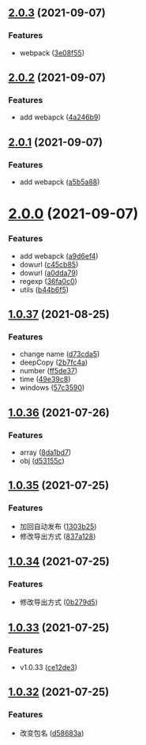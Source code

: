 ## [2.0.3](https://github.com/youtingkun/ytk-utils/compare/v2.0.2...v2.0.3) (2021-09-07)


### Features

* webpack ([3e08f55](https://github.com/youtingkun/ytk-utils/commit/3e08f551daf32177ddf2658f69298524c63a97b7))



## [2.0.2](https://github.com/youtingkun/ytk-utils/compare/v2.0.1...v2.0.2) (2021-09-07)


### Features

* add webapck ([4a246b9](https://github.com/youtingkun/ytk-utils/commit/4a246b98c745ef1f37d55fa1dd019ec80016e098))



## [2.0.1](https://github.com/youtingkun/ytk-utils/compare/v2.0.0...v2.0.1) (2021-09-07)


### Features

* add webapck ([a5b5a88](https://github.com/youtingkun/ytk-utils/commit/a5b5a8812b55ae14a1bef6393f4f32c0ae680294))



# [2.0.0](https://github.com/youtingkun/ytk-utils/compare/v1.0.37...v2.0.0) (2021-09-07)


### Features

* add webapck ([a9d6ef4](https://github.com/youtingkun/ytk-utils/commit/a9d6ef40271e9033c7c2d90131800ce8023b0b49))
* dowurl ([c45cb85](https://github.com/youtingkun/ytk-utils/commit/c45cb85f5d12e8e31eed2d81d1227ca90db71d89))
* dowurl ([a0dda79](https://github.com/youtingkun/ytk-utils/commit/a0dda799fd34a37d3568f7c7ecaa520a0ad4c46d))
* regexp ([36fa0c0](https://github.com/youtingkun/ytk-utils/commit/36fa0c08abfe6fee22b692077d4b5b5fa1a64419))
* utils ([b44b6f5](https://github.com/youtingkun/ytk-utils/commit/b44b6f51f72a5cf97e9e1b124204399191bb2883))



## [1.0.37](https://github.com/youtingkun/ytk-utils/compare/v1.0.36...v1.0.37) (2021-08-25)


### Features

* change name ([d73cda5](https://github.com/youtingkun/ytk-utils/commit/d73cda52e9745c55e3a3202589d1670311830b46))
* deepCopy ([2b7fc4a](https://github.com/youtingkun/ytk-utils/commit/2b7fc4a8d958380db64f84448aa68c31e1be95a2))
* number ([ff5de37](https://github.com/youtingkun/ytk-utils/commit/ff5de371533ee506ad2fa67289efbeb8a8a3f496))
* time ([49e39c8](https://github.com/youtingkun/ytk-utils/commit/49e39c8d5c848aad554532b2198b301a0350cc4e))
* windows ([57c3590](https://github.com/youtingkun/ytk-utils/commit/57c35900dc4a66faeda2884665d027584bcd2341))



## [1.0.36](https://github.com/youtingkun/ytk-utils/compare/v1.0.35...v1.0.36) (2021-07-26)


### Features

* array ([8da1bd7](https://github.com/youtingkun/ytk-utils/commit/8da1bd78ff5a8197354fdd38610ac2cb4097d03a))
* obj ([d53155c](https://github.com/youtingkun/ytk-utils/commit/d53155c14282e2e93e87c96a7c2ecc927231b348))



## [1.0.35](https://github.com/youtingkun/ytk-utils/compare/v1.0.34...v1.0.35) (2021-07-25)


### Features

* 加回自动发布 ([1303b25](https://github.com/youtingkun/ytk-utils/commit/1303b25780dca58d27b4386b5e079b8ee48786dc))
* 修改导出方式 ([837a128](https://github.com/youtingkun/ytk-utils/commit/837a12897716fcfdaf76b3d4f908a53b325e106c))



## [1.0.34](https://github.com/youtingkun/ytk-utils/compare/v1.0.33...v1.0.34) (2021-07-25)


### Features

* 修改导出方式 ([0b279d5](https://github.com/youtingkun/ytk-utils/commit/0b279d57c0da8ce9d9ae46028cbe615e8838bfb8))



## [1.0.33](https://github.com/youtingkun/ytk-utils/compare/v1.0.32...v1.0.33) (2021-07-25)


### Features

* v1.0.33 ([ce12de3](https://github.com/youtingkun/ytk-utils/commit/ce12de3e1ac2748ec6d9b400bf019aaa294422dd))



## [1.0.32](https://github.com/youtingkun/ytk-utils/compare/v1.0.31...v1.0.32) (2021-07-25)


### Features

* 改变包名 ([d58683a](https://github.com/youtingkun/ytk-utils/commit/d58683a6e438f8727f36dc2b05cde56cdcd25ea9))



